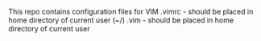This repo contains configuration files for VIM
	.vimrc - should be placed in home directory of current user (~/)
	.vim   - should be placed in home directory of current user
